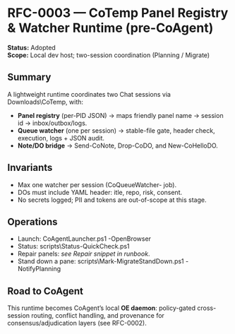 ﻿# RFC-0003 — CoTemp Panel Registry & Watcher Runtime (pre-CoAgent)

**Status:** Adopted  
**Scope:** Local dev host; two-session coordination (Planning / Migrate)

## Summary
A lightweight runtime coordinates two Chat sessions via Downloads\CoTemp, with:
- **Panel registry** (per-PID JSON) → maps friendly panel name → session id → inbox/outbox/logs.
- **Queue watcher** (one per session) → stable-file gate, header check, execution, logs + JSON audit.
- **Note/DO bridge** → Send-CoNote, Drop-CoDO, and New-CoHelloDO.

## Invariants
- Max one watcher per session (CoQueueWatcher-<session> job).
- DOs must include YAML header: 	itle, repo, risk, consent.
- No secrets logged; PII and tokens are out-of-scope at this stage.

## Operations
- Launch: CoAgentLauncher.ps1 -OpenBrowser
- Status: scripts\Status-QuickCheck.ps1
- Repair panels: *see Repair snippet in runbook*.
- Stand down a pane: scripts\Mark-MigrateStandDown.ps1 -NotifyPlanning

## Road to CoAgent
This runtime becomes CoAgent’s local **OE daemon**: policy-gated cross-session routing, conflict handling, and provenance for consensus/adjudication layers (see RFC-0002).
